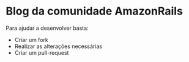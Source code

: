 # Blog da comunidade AmazonRails

Para ajudar a desenvolver basta:

* Criar um fork
* Realizar as alterações necessárias
* Criar um pull-request

